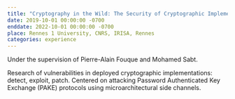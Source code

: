```yaml
---
title: "Cryptography in the Wild: The Security of Cryptographic Implementations"
date: 2019-10-01 00:00:00 -0700
enddate: 2022-10-01 00:00:00 -0700
place: Rennes 1 University, CNRS, IRISA, Rennes
categories: experience
---
```


Under the supervision of Pierre-Alain Fouque and Mohamed Sabt.

Research of vulnerabilities in deployed cryptographic implementations: detect, exploit, patch.
Centered on attacking Password Authenticated Key Exchange (PAKE)
protocols using microarchitectural side channels.